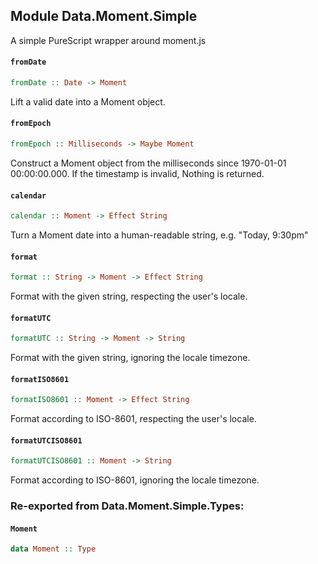 ## Module Data.Moment.Simple

A simple PureScript wrapper around moment.js

#### `fromDate`

``` purescript
fromDate :: Date -> Moment
```

Lift a valid date into a Moment object.

#### `fromEpoch`

``` purescript
fromEpoch :: Milliseconds -> Maybe Moment
```

Construct a Moment object from the milliseconds since
1970-01-01 00:00:00.000. If the timestamp is invalid, Nothing is returned.

#### `calendar`

``` purescript
calendar :: Moment -> Effect String
```

Turn a Moment date into a human-readable string, e.g. "Today, 9:30pm"

#### `format`

``` purescript
format :: String -> Moment -> Effect String
```

Format with the given string, respecting the user's locale.

#### `formatUTC`

``` purescript
formatUTC :: String -> Moment -> String
```

Format with the given string, ignoring the locale timezone.

#### `formatISO8601`

``` purescript
formatISO8601 :: Moment -> Effect String
```

Format according to ISO-8601, respecting the user's locale.

#### `formatUTCISO8601`

``` purescript
formatUTCISO8601 :: Moment -> String
```

Format according to ISO-8601, ignoring the locale timezone.


### Re-exported from Data.Moment.Simple.Types:

#### `Moment`

``` purescript
data Moment :: Type
```
